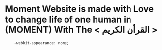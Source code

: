 # Moment Website is made with Love to change life of one human in (MOMENT) With The < القرأن الكريم >

		-webkit-appearance: none;
